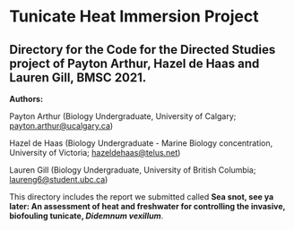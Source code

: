# Tunicate Heat Immersion Project
## Directory for the Code for the Directed Studies project of Payton Arthur, Hazel de Haas and Lauren Gill, BMSC 2021.

__Authors:__

Payton Arthur (Biology Undergraduate, University of Calgary; payton.arthur@ucalgary.ca)

Hazel de Haas (Biology Undergraduate - Marine Biology concentration, University of Victoria; hazeldehaas@telus.net)

Lauren Gill (Biology Undergraduate, University of British Columbia; laureng6@student.ubc.ca)

This directory includes the report we submitted called __Sea snot, see ya later: An assessment of heat and freshwater for controlling the invasive, biofouling tunicate, *Didemnum vexillum*__. 
